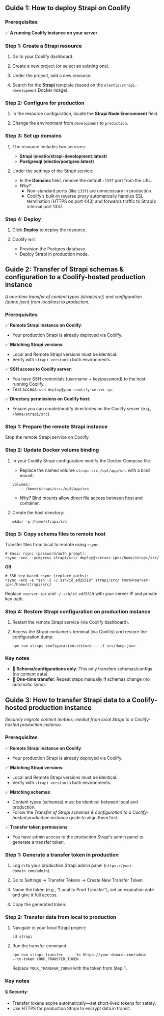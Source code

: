 ## **Guide 1: How to deploy Strapi on Coolify**

### **Prerequisites**

✅ **A running Coolify instance on your server**

### **Step 1: Create a Strapi resource**

1. Go to your Coolify dashboard.

2. Create a new project (or select an existing one).

3. Under the project, add a new resource.

4. Search for the **Strapi** template (based on the `elestio/strapi-development` Docker image).

### **Step 2: Configure for production**

1. In the resource configuration, locate the **Strapi Node Environment** field.

2. Change the environment from `development` to `production`.

### **Step 3: Set up domains**

1. The resource includes two services:
	- **Strapi (elestio/strapi-development:latest)**
	- **Postgresql (elestio/postgres:latest)**

2. Under the settings of the Strapi service:
	- In the **Domains** field, remove the default `:1337` port from the URL.
	- *Why?*  
		- Non-standard ports (like `1337`) are unnecessary in production.
		- Coolify’s built-in reverse proxy automatically handles SSL termination (HTTPS on port 443) and forwards traffic to Strapi’s internal port 1337.

### **Step 4: Deploy**

1. Click **Deploy** to deploy the resource.

2. Coolify will:
	- Provision the Postgres database.
	- Deploy Strapi in production mode.

## **Guide 2: Transfer of Strapi schemas & configuration to a Coolify-hosted production instance**

*A one-time transfer of content types (strapi/src/) and configuration (dump.json) from localhost to production.*

### **Prerequisites**

✅ **Remote Strapi instance on Coolify**:
- Your production Strapi is already deployed via Coolify.

✅ **Matching Strapi versions**:
- Local and Remote Strapi versions must be identical.
- Verify with `strapi version` in both environments.

✅ **SSH access to Coolify server**:
- You have SSH credentials (username + key/password) to the host running Coolify.
- Test access: `ssh deploy@your-coolify-server-ip`.

✅ **Directory permissions on Coolify host**:
- Ensure you can create/modify directories on the Coolify server (e.g., `/home/strapi/src`).

### **Step 1: Prepare the remote Strapi instance**

Stop the remote Strapi service on Coolify.

### **Step 2: Update Docker volume binding**

1. In your Coolify Strapi configuration modify the Docker Compose file.
	- Replace the named volume `strapi-src:/opt/app/src` with a bind mount:

	```
	volumes:
	    - /home/strapi/src:/opt/app/src
	```

	- *Why?* Bind mounts allow direct file access between host and container.

2. Create the host directory:

	```
	mkdir -p /home/strapi/src
	```

### **Step 3: Copy schema files to remote host**

Transfer files from local to remote using `rsync`:

   ```
   # Basic rsync (password/auth prompt):
   rsync -avz --progress strapi/src/ deploy@<server-ip>:/home/strapi/src/
   ```

**OR**

   ```
   # SSH key-based rsync (replace paths):
   rsync -avz -e "ssh -i ~/.ssh/id_ed25519" strapi/src/ root@<server-ip>:/home/strapi/src/
   ```

Replace `<server-ip>` and `~/.ssh/id_ed25519` with your server IP and private key path.

### **Step 4: Restore Strapi configuration on production instance**

1. Restart the remote Strapi service (via Coolify dashboard).

2. Access the Strapi container’s terminal (via Coolify) and restore the configuration dump:

	```
	npm run strapi configuration:restore -- -f src/dump.json
	```

### **Key notes**

- 🚫 **Schema/configurations only**: This only transfers schemas/configs (no content data).  
- 🔄 **One-time transfer**: Repeat steps manually if schemas change (no automatic sync).

## **Guide 3: How to transfer Strapi data to a Coolify-hosted production instance**

*Securely migrate content (entries, media) from local Strapi to a Coolify-hosted production instance.*

### **Prerequisites**

✅ **Remote Strapi instance on Coolify**:
- Your production Strapi is already deployed via Coolify.

✅ **Matching Strapi versions**:
- Local and Remote Strapi versions must be identical.
- Verify with `strapi version` in both environments.

✅ **Matching schemas**:
- Content types (schemas) must be identical between local and production.
- Follow the *Transfer of Strapi schemas & configuration to a Coolify-hosted production instance* guide to align them first.

✅ **Transfer token permissions**:
- You have admin access to the production Strapi’s admin panel to generate a transfer token.

### **Step 1: Generate a transfer token in production**

1. Log in to your production Strapi admin panel (`https://your-domain.com/admin`).

2. Go to Settings → Transfer Tokens → Create New Transfer Token.

3. Name the token (e.g., “Local to Prod Transfer”), set an expiration date and give it full access.

4. Copy the generated token.

### **Step 2: Transfer data from local to production**

1. Navigate to your local Strapi project:

	```
	cd strapi
	```

2. Run the transfer command:

	```
	npm run strapi transfer -- --to https://your-domain.com/admin ‑‑to‑token YOUR_TRANSFER_TOKEN
	```

	Replace `YOUR_TRANSFER_TOKEN` with the token from Step 1.

### **Key notes**

🔒 **Security**:
- Transfer tokens expire automatically—set short-lived tokens for safety.
- Use HTTPS for production Strapi to encrypt data in transit.

